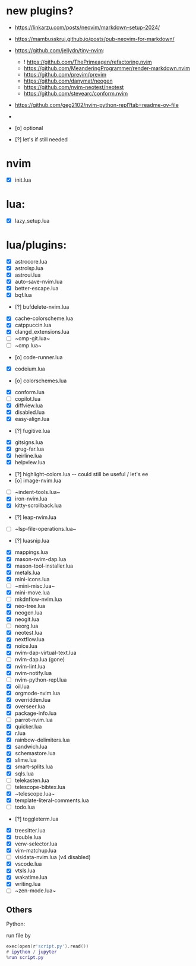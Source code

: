 # new plugins?

- https://linkarzu.com/posts/neovim/markdown-setup-2024/
- https://mambusskruj.github.io/posts/pub-neovim-for-markdown/

- https://github.com/jellydn/tiny-nvim:
  - ! https://github.com/ThePrimeagen/refactoring.nvim
  - https://github.com/MeanderingProgrammer/render-markdown.nvim
  - https://github.com/previm/previm
  - https://github.com/danymat/neogen
  - https://github.com/nvim-neotest/neotest
  - https://github.com/stevearc/conform.nvim
- https://github.com/geg2102/nvim-python-repl?tab=readme-ov-file
- 

- [o] optional
- [?] let's if still needed

# nvim

- [x] init.lua

# lua:

- [x] lazy_setup.lua


# lua/plugins:

- [x] astrocore.lua
- [x] astrolsp.lua
- [x] astroui.lua
- [x] auto-save-nvim.lua
- [x] better-escape.lua
- [x] bqf.lua
- [?] bufdelete-nvim.lua
- [x] cache-colorscheme.lua
- [x] catppuccin.lua
- [x] clangd_extensions.lua
- [ ] ~cmp-git.lua~
- [ ] ~cmp.lua~
- [o] code-runner.lua
- [x] codeium.lua
- [o] colorschemes.lua
- [x] conform.lua
- [ ] copilot.lua
- [x] diffview.lua
- [x] disabled.lua
- [x] easy-align.lua
- [?] fugitive.lua
- [x] gitsigns.lua
- [x] grug-far.lua
- [x] heirline.lua
- [x] helpview.lua
- [?] highlight-colors.lua  -- could still be useful / let's ee
- [o] image-nvim.lua
- [ ] ~indent-tools.lua~ 
- [x] iron-nvim.lua
- [x] kitty-scrollback.lua
- [?] leap-nvim.lua
- [ ] ~lsp-file-operations.lua~
- [?] luasnip.lua
- [x] mappings.lua
- [x] mason-nvim-dap.lua
- [x] mason-tool-installer.lua
- [x] metals.lua
- [x] mini-icons.lua
- [ ] ~mini-misc.lua~
- [x] mini-move.lua
- [ ] mkdnflow-nvim.lua
- [x] neo-tree.lua
- [x] neogen.lua
- [x] neogit.lua
- [ ] neorg.lua
- [x] neotest.lua
- [x] nextflow.lua
- [x] noice.lua
- [x] nvim-dap-virtual-text.lua
- [ ] nvim-dap.lua (gone)
- [x] nvim-lint.lua
- [x] nvim-notify.lua
- [ ] nvim-python-repl.lua
- [x] oil.lua
- [x] orgmode-nvim.lua
- [x] overridden.lua
- [x] overseer.lua
- [x] package-info.lua
- [ ] parrot-nvim.lua
- [x] quicker.lua
- [x] r.lua
- [x] rainbow-delimiters.lua
- [x] sandwich.lua
- [x] schemastore.lua
- [x] slime.lua
- [x] smart-splits.lua
- [x] sqls.lua
- [ ] telekasten.lua
- [ ] telescope-bibtex.lua
- [x] ~telescope.lua~
- [x] template-literal-comments.lua
- [ ] todo.lua
- [?] toggleterm.lua
- [x] treesitter.lua
- [x] trouble.lua
- [x] venv-selector.lua
- [x] vim-matchup.lua
- [ ] visidata-nvim.lua (v4 disabled)
- [x] vscode.lua
- [x] vtsls.lua
- [x] wakatime.lua
- [x] writing.lua
- [ ] ~zen-mode.lua~

## Others

Python:

run file by 

```lua
exec(open(r'script.py').read())
# ipython / jupyter
%run script.py
```
